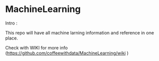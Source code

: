 # MachineLearning

Intro :

This repo will have all machine larning information and reference in one place.

Check with WIKI for more info   (https://github.com/coffeewithdata/MachineLearning/wiki  ) 
